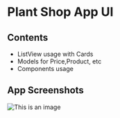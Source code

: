 # Plant Shop App UI



## Contents 
* ListView usage with Cards
* Models for Price,Product, etc
* Components usage

## App Screenshots
![This is an image]()
